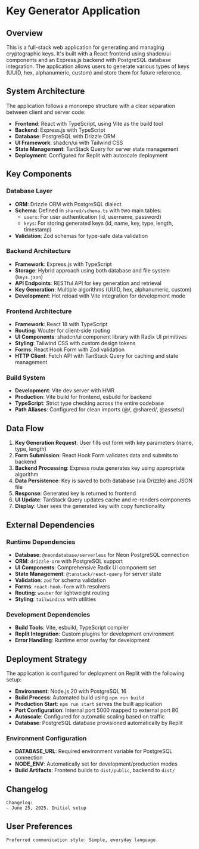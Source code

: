 # Key Generator Application

## Overview

This is a full-stack web application for generating and managing cryptographic keys. It's built with a React frontend using shadcn/ui components and an Express.js backend with PostgreSQL database integration. The application allows users to generate various types of keys (UUID, hex, alphanumeric, custom) and store them for future reference.

## System Architecture

The application follows a monorepo structure with a clear separation between client and server code:

- **Frontend**: React with TypeScript, using Vite as the build tool
- **Backend**: Express.js with TypeScript
- **Database**: PostgreSQL with Drizzle ORM
- **UI Framework**: shadcn/ui with Tailwind CSS
- **State Management**: TanStack Query for server state management
- **Deployment**: Configured for Replit with autoscale deployment

## Key Components

### Database Layer
- **ORM**: Drizzle ORM with PostgreSQL dialect
- **Schema**: Defined in `shared/schema.ts` with two main tables:
  - `users`: For user authentication (id, username, password)
  - `keys`: For storing generated keys (id, name, key, type, length, timestamp)
- **Validation**: Zod schemas for type-safe data validation

### Backend Architecture
- **Framework**: Express.js with TypeScript
- **Storage**: Hybrid approach using both database and file system (`keys.json`)
- **API Endpoints**: RESTful API for key generation and retrieval
- **Key Generation**: Multiple algorithms (UUID, hex, alphanumeric, custom)
- **Development**: Hot reload with Vite integration for development mode

### Frontend Architecture
- **Framework**: React 18 with TypeScript
- **Routing**: Wouter for client-side routing
- **UI Components**: shadcn/ui component library with Radix UI primitives
- **Styling**: Tailwind CSS with custom design tokens
- **Forms**: React Hook Form with Zod validation
- **HTTP Client**: Fetch API with TanStack Query for caching and state management

### Build System
- **Development**: Vite dev server with HMR
- **Production**: Vite build for frontend, esbuild for backend
- **TypeScript**: Strict type checking across the entire codebase
- **Path Aliases**: Configured for clean imports (@/, @shared/, @assets/)

## Data Flow

1. **Key Generation Request**: User fills out form with key parameters (name, type, length)
2. **Form Submission**: React Hook Form validates data and submits to backend
3. **Backend Processing**: Express route generates key using appropriate algorithm
4. **Data Persistence**: Key is saved to both database (via Drizzle) and JSON file
5. **Response**: Generated key is returned to frontend
6. **UI Update**: TanStack Query updates cache and re-renders components
7. **Display**: User sees the generated key with copy functionality

## External Dependencies

### Runtime Dependencies
- **Database**: `@neondatabase/serverless` for Neon PostgreSQL connection
- **ORM**: `drizzle-orm` with PostgreSQL support
- **UI Components**: Comprehensive Radix UI component set
- **State Management**: `@tanstack/react-query` for server state
- **Validation**: `zod` for schema validation
- **Forms**: `react-hook-form` with resolvers
- **Routing**: `wouter` for lightweight routing
- **Styling**: `tailwindcss` with utilities

### Development Dependencies
- **Build Tools**: Vite, esbuild, TypeScript compiler
- **Replit Integration**: Custom plugins for development environment
- **Error Handling**: Runtime error overlay for development

## Deployment Strategy

The application is configured for deployment on Replit with the following setup:

- **Environment**: Node.js 20 with PostgreSQL 16
- **Build Process**: Automated build using `npm run build`
- **Production Start**: `npm run start` serves the built application
- **Port Configuration**: Internal port 5000 mapped to external port 80
- **Autoscale**: Configured for automatic scaling based on traffic
- **Database**: PostgreSQL database provisioned automatically by Replit

### Environment Configuration
- **DATABASE_URL**: Required environment variable for PostgreSQL connection
- **NODE_ENV**: Automatically set for development/production modes
- **Build Artifacts**: Frontend builds to `dist/public`, backend to `dist/`

## Changelog

```
Changelog:
- June 25, 2025. Initial setup
```

## User Preferences

```
Preferred communication style: Simple, everyday language.
```